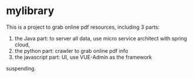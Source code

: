 # mylibrary

This is a project to grab online pdf resources, including 3 parts:
1. the Java part: to server all data, use micro service architect with spring cloud,
2. the python part: crawler to grab online pdf info
3. the javascript part: UI, use VUE-Admin as the framework

suspending.
